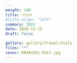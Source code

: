 ```yaml
---
weight: 140
title: איטליה
#title_align: "left"
summary: 2015
date: 2020-12-15
draft: false

gallery: gallery/Travel/Italy
files: "*"
cover: KR4A4261-Edit.jpg
---
```


